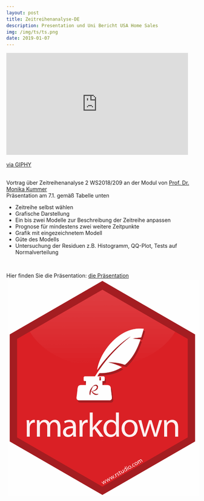 ```yaml
---
layout: post
title: Zeitreihenanalyse-DE
description: Presentation und Uni Bericht USA Home Sales
img: /img/ts/ts.png
date: 2019-01-07
---
```


 <iframe src="https://giphy.com/embed/rM0wxzvwsv5g4" width="480" height="270" frameBorder="0" class="giphy-embed" allowFullScreen></iframe><p><a href="https://giphy.com/gifs/mit-graph-banking-rM0wxzvwsv5g4">via GIPHY</a></p>

<Br>
 Vortrag über Zeitreihenanalyse 2 WS2018/209 an der Modul von <a href="https://www.htw-berlin.de/hochschule/personen/person/?eid=569"> Prof. Dr. Monika Kummer </a>
 <Br>
 Präsentation am 7.1. gemäß Tabelle unten
  
 <Br>
 
 * Zeitreihe selbst wählen
 * Grafische Darstellung
 * Ein bis zwei Modelle zur Beschreibung der Zeitreihe anpassen 
 * Prognose für mindestens zwei weitere Zeitpunkte 
 * Grafik mit eingezeichnetem Modell 
 * Güte des Modells 
 * Untersuchung der Residuen z.B. Histogramm, QQ-Plot, Tests auf Normalverteilung 
 
 <Br>
 
 Hier finden Sie die Präsentation: <a href="https://itsmecevi.github.io/usa-home-sales/"> die Präsentation </a>
 <img class="col one right" src="/img/ts/rmarkdown.png" style="padding:5px">
